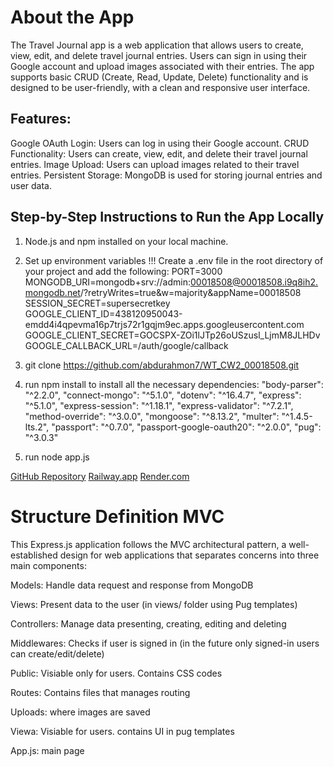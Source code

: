 # About the App
The Travel Journal app is a web application that allows users to create, view, edit, and delete travel journal entries. Users can sign in using their Google account and upload images associated with their entries. The app supports basic CRUD (Create, Read, Update, Delete) functionality and is designed to be user-friendly, with a clean and responsive user interface.

## Features:
Google OAuth Login: Users can log in using their Google account.
CRUD Functionality: Users can create, view, edit, and delete their travel journal entries.
Image Upload: Users can upload images related to their travel entries.
Persistent Storage: MongoDB is used for storing journal entries and user data.

## Step-by-Step Instructions to Run the App Locally

1. Node.js and npm installed on your local machine.

2. Set up environment variables !!!
        Create a .env file in the root directory of your project and add the following:
        PORT=3000
        MONGODB_URI=mongodb+srv://admin:00018508@00018508.i9q8ih2.mongodb.net/?retryWrites=true&w=majority&appName=00018508
        SESSION_SECRET=supersecretkey
        GOOGLE_CLIENT_ID=438120950043-emdd4i4qpevma16p7trjs72r1gqjm9ec.apps.googleusercontent.com
        GOOGLE_CLIENT_SECRET=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
        GOOGLE_CALLBACK_URL=/auth/google/callback

3. git clone https://github.com/abdurahmon7/WT_CW2_00018508.git
4. run npm install to install all the necessary dependencies:
    "body-parser": "^2.2.0",
    "connect-mongo": "^5.1.0",
    "dotenv": "^16.4.7",
    "express": "^5.1.0",
    "express-session": "^1.18.1",
    "express-validator": "^7.2.1",
    "method-override": "^3.0.0",
    "mongoose": "^8.13.2",
    "multer": "^1.4.5-lts.2",
    "passport": "^0.7.0",
    "passport-google-oauth20": "^2.0.0",
    "pug": "^3.0.3"

5. run node app.js

[GitHub Repository](https://github.com/abdurahmon7/WT_CW2_00018508.git)
[Railway.app](https://wtcw200018508-production.up.railway.app/)
[Render.com](https://wt-cw2-00018508.onrender.com/)


# Structure Definition MVC

This Express.js application follows the MVC architectural pattern, a well-established design for web applications that separates concerns into three main components:

Models: Handle data request and response from MongoDB

Views: Present data to the user (in views/ folder using Pug templates)

Controllers: Manage data presenting, creating, editing and deleting

Middlewares: Checks if user is signed in (in the future only signed-in users can create/edit/delete)

Public: Visiable only for users. Contains CSS codes

Routes: Contains files that manages routing

Uploads: where images are saved

Viewa: Visiable for users. contains UI in pug templates

App.js: main page